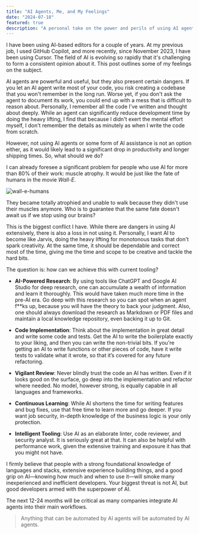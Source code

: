 ```yaml
---
title: "AI Agents, Me, and My Feelings"
date: "2024-07-18"
featured: true
description: "A personal take on the power and perils of using AI agents in software development, exploring how to strike a balance between productivity and preserving one's skills."
---
```


I have been using AI-based editors for a couple of years. At my previous job, I used GitHub Copilot, and more recently, since November 2023, I have been using Cursor. The field of AI is evolving so rapidly that it's challenging to form a consistent opinion about it. This post outlines some of my feelings on the subject.

AI agents are powerful and useful, but they also present certain dangers. If you let an AI agent write most of your code, you risk creating a codebase that you won't remember in the long run. Worse yet, if you don't ask the agent to document its work, you could end up with a mess that is difficult to reason about. Personally, I remember all the code I've written and thought about deeply. While an agent can significantly reduce development time by doing the heavy lifting, I find that because I didn't exert the mental effort myself, I don't remember the details as minutely as when I write the code from scratch.

However, not using AI agents or some form of AI assistance is not an option either, as it would likely lead to a significant drop in productivity and longer shipping times. So, what should we do?

I can already foresee a significant problem for people who use AI for more than 80% of their work: muscle atrophy. It would be just like the fate of humans in the movie *Wall-E*.

![wall-e-humans](https://m.media-amazon.com/images/M/MV5BZDQ5MzBmODItZDZjMC00Mjk3LThiYTUtOTc5NzkzNTU3NmNiXkEyXkFqcGc@._V1_QL75_UX820_.jpg)

They became totally atrophied and unable to walk because they didn't use their muscles anymore. Who is to guarantee that the same fate doesn't await us if we stop using our brains?

This is the biggest conflict I have. While there are dangers in using AI extensively, there is also a loss in not using it. Personally, I want AI to become like Jarvis, doing the heavy lifting for monotonous tasks that don't spark creativity. At the same time, it should be dependable and correct most of the time, giving me the time and scope to be creative and tackle the hard bits.

The question is: how can we achieve this with current tooling?

-   **AI-Powered Research**: By using tools like ChatGPT and Google AI Studio for deep research, one can accumulate a wealth of information and learn it thoroughly. This would have taken much more time in the pre-AI era. Go deep with this research so you can spot when an agent f**ks up, because you will have the theory to back your judgment. Also, one should always download the research as Markdown or PDF files and maintain a local knowledge repository, even backing it up to Git.

-   **Code Implementation**: Think about the implementation in great detail and write some code and tests. Get the AI to write the boilerplate exactly to your liking, and then you can write the non-trivial bits. If you're getting an AI to write functions or other pieces of code, have it write tests to validate what it wrote, so that it’s covered for any future refactoring.

-   **Vigilant Review**: Never blindly trust the code an AI has written. Even if it looks good on the surface, go deep into the implementation and refactor where needed. No model, however strong, is equally capable in all languages and frameworks.

-   **Continuous Learning**: While AI shortens the time for writing features and bug fixes, use that free time to learn more and go deeper. If you want job security, in-depth knowledge of the business logic is your only protection.

-   **Intelligent Tooling**: Use AI as an elaborate linter, code reviewer, and security analyst. It is seriously great at that. It can also be helpful with performance work, given the extensive training and exposure it has that you might not have.

I firmly believe that people with a strong foundational knowledge of languages and stacks, extensive experience building things, and a good grip on AI—knowing how much and when to use it—will smoke many inexperienced and inefficient developers. Your biggest threat is not AI, but good developers armed with the superpower of AI.

The next 12-24 months will be critical as many companies integrate AI agents into their main workflows.

> Anything that can be automated by AI agents will be automated by AI agents.

